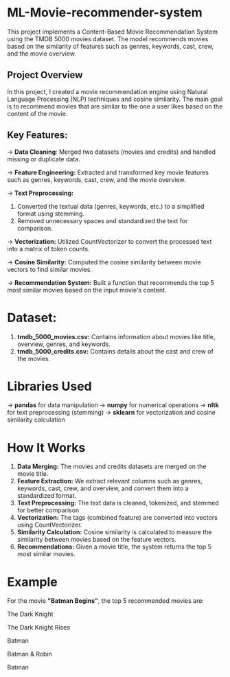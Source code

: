 # ML-Movie-recommender-system

This project implements a Content-Based Movie Recommendation System using the TMDB 5000 movies dataset. The model recommends movies based on the similarity of features such as genres, keywords, cast, crew, and the movie overview.

## Project Overview
In this project, I created a movie recommendation engine using Natural Language Processing (NLP) techniques and cosine similarity. The main goal is to recommend movies that are similar to the one a user likes based on the content of the movie.

## Key Features:
-> **Data Cleaning**: Merged two datasets (movies and credits) and handled missing or duplicate data.

-> **Feature Engineering:** Extracted and transformed key movie features such as genres, keywords, cast, crew, and the movie overview.

-> **Text Preprocessing:**

1) Converted the textual data (genres, keywords, etc.) to a simplified format using stemming.
2) Removed unnecessary spaces and standardized the text for comparison.

-> **Vectorization:** Utilized CountVectorizer to convert the processed text into a matrix of token counts.

-> **Cosine Similarity:** Computed the cosine similarity between movie vectors to find similar movies.

-> **Recommendation System:** Built a function that recommends the top 5 most similar movies based on the input movie's content.

# Dataset:
1) **tmdb_5000_movies.csv:** Contains information about movies like title, overview, genres, and keywords.
2) **tmdb_5000_credits.csv:** Contains details about the cast and crew of the movies.

# Libraries Used

-> **pandas** for data manipulation
-> **numpy** for numerical operations
-> **nltk** for text preprocessing (stemming)
-> **sklearn** for vectorization and cosine similarity calculation

# How It Works
1) **Data Merging:** The movies and credits datasets are merged on the movie title.
2) **Feature Extraction:** We extract relevant columns such as genres, keywords, cast, crew, and overview, and convert them into a standardized format.
3) **Text Preprocessing:** The text data is cleaned, tokenized, and stemmed for better comparison
4) **Vectorization:** The tags (combined feature) are converted into vectors using CountVectorizer.
5) **Similarity Calculation:** Cosine similarity is calculated to measure the similarity between movies based on the feature vectors.
6) **Recommendations:** Given a movie title, the system returns the top 5 most similar movies.

# Example
For the movie **"Batman Begins"**, the top 5 recommended movies are:

The Dark Knight

The Dark Knight Rises

Batman

Batman & Robin

Batman


